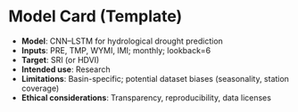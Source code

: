 # Model Card (Template)
- **Model**: CNN–LSTM for hydrological drought prediction
- **Inputs**: PRE, TMP, WYMI, IMI; monthly; lookback=6
- **Target**: SRI (or HDVI)
- **Intended use**: Research
- **Limitations**: Basin-specific; potential dataset biases (seasonality, station coverage)
- **Ethical considerations**: Transparency, reproducibility, data licenses
